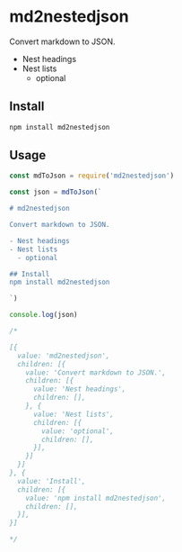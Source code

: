 # md2nestedjson

Convert markdown to JSON.

- Nest headings
- Nest lists
  - optional

## Install

```sh
npm install md2nestedjson
```

## Usage

```js
const mdToJson = require('md2nestedjson')

const json = mdToJson(`

# md2nestedjson

Convert markdown to JSON.

- Nest headings
- Nest lists
  - optional

## Install
npm install md2nestedjson

`)

console.log(json)

/*

[{
  value: 'md2nestedjson',
  children: [{
    value: 'Convert markdown to JSON.',
    children: [{
      value: 'Nest headings',
      children: [],
    }, {
      value: 'Nest lists',
      children: [{
        value: 'optional',
        children: [],
      }],
    }]
  }]
}, {
  value: 'Install',
  children: [{
    value: 'npm install md2nestedjson',
    children: [],
  }],
}]

*/
```
